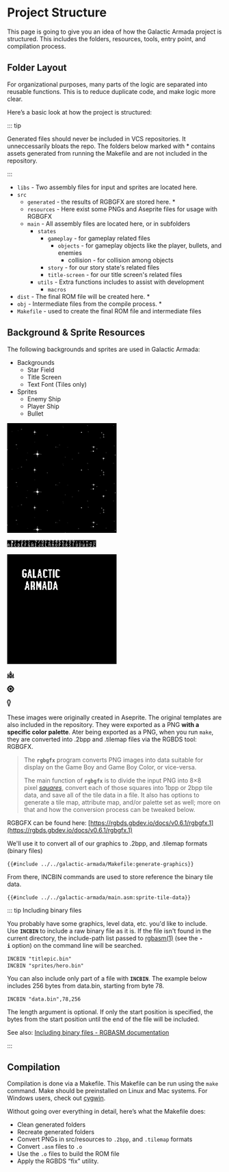# Project Structure

This page is going to give you an idea of how the Galactic Armada project is structured. This includes the folders, resources, tools, entry point, and compilation process.

## Folder Layout

For organizational purposes, many parts of the logic are separated into reusable functions. This is to reduce duplicate code, and make logic more clear.

Here’s a basic look at how the project is structured:

::: tip

Generated files should never be included in VCS repositories. It unneccessarily bloats the repo. The folders below marked with \* contains assets generated from running the Makefile and are not included in the repository.

:::

- `libs` - Two assembly files for input and sprites are located here.
- `src`
  - `generated` - the results of RGBGFX are stored here. \*
  - `resources` - Here exist some PNGs and Aseprite files for usage with RGBGFX
  - `main` - All assembly files are located here, or in subfolders
    - `states`
      - `gameplay` - for gameplay related files
        - `objects` - for gameplay objects like the player, bullets, and enemies
          - collision - for collision among objects
      - `story` - for our story state's related files
      - `title-screen` - for our title screen's related files
    - `utils` - Extra functions includes to assist with development
      - `macros`
- `dist` - The final ROM file will be created here. \*
- `obj` - Intermediate files from the compile process. \*
- `Makefile` - used to create the final ROM file and intermediate files

## Background & Sprite Resources

The following backgrounds and sprites are used in Galactic Armada:

- Backgrounds
  - Star Field
  - Title Screen
  - Text Font (Tiles only)
- Sprites
  - Enemy Ship
  - Player Ship
  - Bullet

![star-field.png](../assets/part3/img/star-field.png)

![text-font.png](../assets/part3/img/text-font.png)

![title-screen.png](../assets/part3/img/title-screen.png)

![player-ship.png](../assets/part3/img/player-ship.png)

![enemy-ship.png](../assets/part3/img/enemy-ship.png)

![bullet.png](../assets/part3/img/bullet.png)

These images were originally created in Aseprite. The original templates are also included in the repository. They were exported as a PNG **with a specific color palette**. Ater being exported as a PNG, when you run `make`, they are converted into .2bpp and .tilemap files via the RGBDS tool: RGBGFX.

> The **`rgbgfx`** program converts PNG images into data suitable for display on the Game Boy and Game Boy Color, or vice-versa.
>
> The main function of **`rgbgfx`** is to divide the input PNG into 8×8 pixel *[squares](https://rgbds.gbdev.io/docs/v0.6.1/rgbgfx.1#squares)*, convert each of those squares into 1bpp or 2bpp tile data, and save all of the tile data in a file. It also has options to generate a tile map, attribute map, and/or palette set as well; more on that and how the conversion process can be tweaked below.

RGBGFX can be found here: [https://rgbds.gbdev.io/docs/v0.6.1/rgbgfx.1](https://rgbds.gbdev.io/docs/v0.6.1/rgbgfx.1)

We'll use it to convert all of our graphics to .2bpp, and .tilemap formats (binary files)

```bash,linenos,start={{#line_no_of "" ../../galactic-armada/Makefile:generate-graphics}}
{{#include ../../galactic-armada/Makefile:generate-graphics}}
```

From there, INCBIN commands are used to store reference the binary tile data.

```rgbasm,linenos,start={{#line_no_of "" ../../galactic-armada/main.asm:sprite-tile-data}}
{{#include ../../galactic-armada/main.asm:sprite-tile-data}}
```

::: tip Including binary files

You probably have some graphics, level data, etc. you'd like to include. Use **`INCBIN`** to include a raw binary file as it is. If the file isn't found in the current directory, the include-path list passed to [rgbasm(1)](https://rgbds.gbdev.io/docs/v0.6.1/rgbasm.1) (see the **`-i`** option) on the command line will be searched.

```
INCBIN "titlepic.bin"
INCBIN "sprites/hero.bin"
```

You can also include only part of a file with **`INCBIN`**. The example below includes 256 bytes from data.bin, starting from byte 78.

```
INCBIN "data.bin",78,256
```

The length argument is optional. If only the start position is specified, the bytes from the start position until the end of the file will be included.

See also: [Including binary files - RGBASM documentation](https://rgbds.gbdev.io/docs/v0.6.1/rgbasm.5#Including_binary_files)

:::

## Compilation

Compilation is done via a Makefile. This Makefile can be run using the `make` command. Make should be preinstalled on Linux and Mac systems. For Windows users, check out [cygwin](https://www.cygwin.com/).

Without going over everything in detail, here’s what the Makefile does:

- Clean generated folders
- Recreate generated folders
- Convert PNGs in src/resources to `.2bpp`, and `.tilemap` formats
- Convert `.asm` files to `.o`
- Use the `.o` files to build the ROM file
- Apply the RGBDS “fix” utility.
